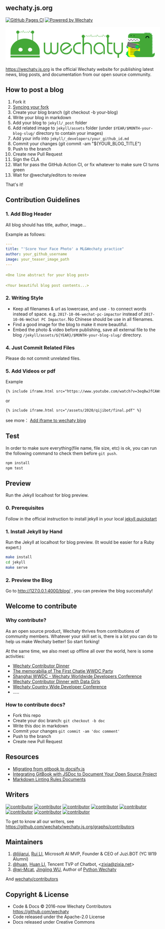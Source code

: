 ## wechaty.js.org

[![GitHub Pages CI](https://github.com/wechaty/wechaty.js.org/workflows/GitHub%20Pages%20CI/badge.svg)](https://github.com/wechaty/wechaty.js.org/actions?query=workflow%3A%22GitHub+Pages+CI%22)
[![Powered by Wechaty](https://img.shields.io/badge/Powered%20By-Wechaty-brightgreen.svg)](https://github.com/Wechaty/wechaty)

![Wechaty Docusaurus](docs/images/wechaty-docusaurus.png)

<https://wechaty.js.org> is the official Wechaty website for publishing latest news, blog posts, and documentation from our open source community.

## How to post a blog

1. Fork it
1. [Syncing your fork](https://help.github.com/cn/github/collaborating-with-issues-and-pull-requests/syncing-a-fork)
1. Create your blog branch (git checkout -b your-blog)
1. Write your blog in markdown
1. Add your blog to `jekyll/_post` folder
1. Add related image to `jekyll/assets` folder (under `$YEAR/$MONTH-your-blog-slug/` directory to contain your images)
1. Add your info into `jekyll/_developers/your_github_id.md`
1. Commit your changes (git commit -am "${YOUR_BLOG_TITLE")
1. Push to the branch
1. Create new Pull Request
1. Sign the CLA
1. Wait for pass the GitHub Action CI, or fix whatever to make sure CI turns green
1. Wait for @wechaty/editors to review

That's it!

## Contribution Guidelines

### 1. Add Blog Header

All blog should has title, author, image...

Example as follows:

```yaml
---
title: "'Score Your Face Photo' a ML&Wechaty practice"
author: your_github_username
image: your_teaser_image_path
---

<One line abstract for your blog post>

<Your beautiful blog post contents...>
```

### 2. Writing Style

- Keep all filenames & url as lowercase, and use `-` to connect words instead of space. e.g. `2017-10-06-wechat-pc-impactor` instead of `2017-10-06-WeChat PC Impactor`. No Chinese should be use in all filenames.
- Find a good image for the blog to make it more beautiful.
- Embed the photo & video before publishing, save all external file to the blog `/jekyll/assets/${YEAR}/$MONTH-your-blog-slug/` directory.

### 4. Just Commit Related Files

Please do not commit unrelated files.

### 5. Add Videos or pdf

Example

```html
{% include iframe.html src="https://www.youtube.com/watch?v=3eq8wJfCAWs" %}
```

or

```html
{% include iframe.html src="/assets/2020/qijibot/final.pdf" %}
```

see more： [Add iframe to wechaty blog](https://wechaty.js.org/2020/08/24/add-video-to-wechaty-blog/)

## Test

In order to make sure everything(file name, file size, etc) is ok, you can run the following command to check them before `git push`.

```sh
npm install
npm test
```

## Preview

Run the Jekyll localhost for blog preview.

### 0. Prerequisites

Follow in the official instruction to install jekyll in your local [jekyll quickstart](https://jekyllrb.com/docs/)

### 1. Install Jekyll by Hand

Run the Jekyll at localhost for blog preview. (It would be easier for a Ruby expert.)

```sh
make install
cd jekyll
make serve
```

### 2. Preview the Blog

Go to <http://127.0.0.1:4000/blog/> , you can preview the blog successfully!

## Welcome to contribute

### Why contribute?

As an open source product, Wechaty thrives from contributions of community members. Whatever your skill set is, there is a lot you can do to help us make Wechaty better! So start forking!

At the same time, we also meet up offline all over the world, here is some activities:

- [Wechaty Contributor Dinner](https://wechaty.js.org/2017/04/26/wechaty-meeting/)
- [The memorabilia of The First Chatie WWDC Party](https://wechaty.js.org/2017/06/06/the-first-chatie-wwdc-party/)
- [Shanghai WWDC - Wechaty Worldwide Developers Conference](https://wechaty.js.org/2017/08/28/wechaty-shanghai-meetup/)
- [Wechaty Contributor Dinner with Data Girls](https://wechaty.js.org/2018/01/14/wechaty-contributor-dinner-data-girl/)
- [Wechaty Country Wide Developer Conference](https://wechaty.js.org/2018/09/15/country-wide-developer-conference/)
- .....

### How to contribute docs?

- Fork this repo
- Create your doc branch: `git checkout -b doc`
- Write this doc in markdown
- Commit your changes `git commit -am 'doc comment'`
- Push to the branch
- Create new Pull Request

## Resources

- [Migrating from gitbook to docsify.js](https://timdams.com/2019/05/02/migrating-from-gitbook-to-docsify-js/)
- [Integrating GitBook with JSDoc to Document Your Open Source Project](https://gist.github.com/KevinAst/7e12648245ff2a8e9c1557135014b933)
- [Markdown Linting Rules Documents](https://github.com/DavidAnson/markdownlint/blob/master/doc/Rules.md)

## Writers

[![contributor](https://sourcerer.io/fame/huan/wechaty/wechaty.js.org/images/0)](https://sourcerer.io/fame/huan/wechaty/wechaty.js.org/links/0)
[![contributor](https://sourcerer.io/fame/huan/wechaty/wechaty.js.org/images/1)](https://sourcerer.io/fame/huan/wechaty/wechaty.js.org/links/1)
[![contributor](https://sourcerer.io/fame/huan/wechaty/wechaty.js.org/images/2)](https://sourcerer.io/fame/huan/wechaty/wechaty.js.org/links/2)
[![contributor](https://sourcerer.io/fame/huan/wechaty/wechaty.js.org/images/3)](https://sourcerer.io/fame/huan/wechaty/wechaty.js.org/links/3)
[![contributor](https://sourcerer.io/fame/huan/wechaty/wechaty.js.org/images/4)](https://sourcerer.io/fame/huan/wechaty/wechaty.js.org/links/4)
[![contributor](https://sourcerer.io/fame/huan/wechaty/wechaty.js.org/images/5)](https://sourcerer.io/fame/huan/wechaty/wechaty.js.org/links/5)
[![contributor](https://sourcerer.io/fame/huan/wechaty/wechaty.js.org/images/6)](https://sourcerer.io/fame/huan/wechaty/wechaty.js.org/links/6)
[![contributor](https://sourcerer.io/fame/huan/wechaty/wechaty.js.org/images/7)](https://sourcerer.io/fame/huan/wechaty/wechaty.js.org/links/7)

To get to know all our writers, see <https://github.com/wechaty/wechaty.js.org/graphs/contributors>

## Maintainers

1. [@lijiarui](https://github.com/lijiarui), [Rui LI](https://wechaty.js.org/developers/lijiarui), Microsoft AI MVP, Founder & CEO of Juzi.BOT (YC W19 Alumni)
1. [@huan](https://github.com/huan), [Huan LI](https://wechaty.js.org/developers/huan), Tencent TVP of Chatbot, \<zixia@zixia.net\>
1. [@wj-Mcat](https://github.com/wj-Mcat), [Jingjing WU](https://wechaty.js.org/developers/wj-mcat), Author of [Python Wechaty](https://github.com/wechaty/python-wechaty)

And [wechaty/contributors](https://github.com/orgs/wechaty/teams/contributors/members)

## Copyright & License

- Code & Docs © 2016-now Wechaty Contributors <https://github.com/wechaty>
- Code released under the Apache-2.0 License
- Docs released under Creative Commons
